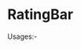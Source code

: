 # RatingBar


Usages:-





<a href="RatingBar/Screen Shot 2018-07-26 at 3.50.17 PM.png"><img src="RatingBar/Screen Shot 2018-07-26 at 3.50.17 PM.png" title=""/></a>
